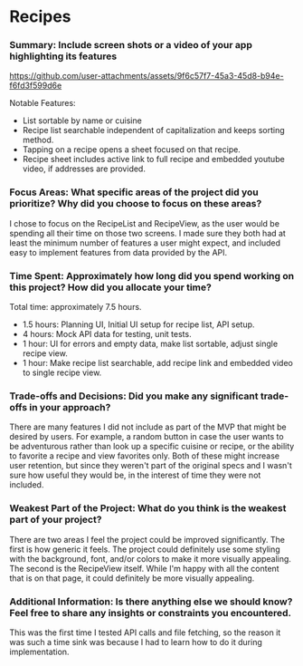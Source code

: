 # Recipes
 
### Summary: Include screen shots or a video of your app highlighting its features

https://github.com/user-attachments/assets/9f6c57f7-45a3-45d8-b94e-f6fd3f599d6e

Notable Features:
- List sortable by name or cuisine
- Recipe list searchable independent of capitalization and keeps sorting method.
- Tapping on a recipe opens a sheet focused on that recipe.
- Recipe sheet includes active link to full recipe and embedded youtube video, if addresses are provided.

### Focus Areas: What specific areas of the project did you prioritize? Why did you choose to focus on these areas?
I chose to focus on the RecipeList and RecipeView, as the user would be spending all their time on those two screens. I made sure they both had at least the minimum number of features a user might expect, and included easy to implement features from data provided by the API.

### Time Spent: Approximately how long did you spend working on this project? How did you allocate your time?
Total time: approximately 7.5 hours.
- 1.5 hours: Planning UI, Initial UI setup for recipe list, API setup.
- 4 hours: Mock API data for testing, unit tests.
- 1 hour: UI for errors and empty data, make list sortable, adjust single recipe view.
- 1 hour: Make recipe list searchable, add recipe link and embedded video to single recipe view.

### Trade-offs and Decisions: Did you make any significant trade-offs in your approach?
There are many features I did not include as part of the MVP that might be desired by users. For example, a random button in case the user wants to be adventurous rather than look up a specific cuisine or recipe, or the ability to favorite a recipe and view favorites only. Both of these might increase user retention, but since they weren't part of the original specs and I wasn't sure how useful they would be, in the interest of time they were not included.

### Weakest Part of the Project: What do you think is the weakest part of your project?
There are two areas I feel the project could be improved significantly. The first is how generic it feels. The project could definitely use some styling with the background, font, and/or colors to make it more visually appealing. The second is the RecipeView itself. While I'm happy with all the content that is on that page, it could definitely be more visually appealing.

### Additional Information: Is there anything else we should know? Feel free to share any insights or constraints you encountered.
This was the first time I tested API calls and file fetching, so the reason it was such a time sink was because I had to learn how to do it during implementation.
